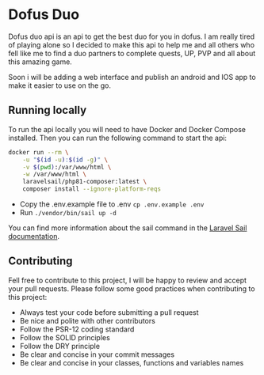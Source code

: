 # Dofus Duo
Dofus duo api is an api to get the best duo for you in dofus. I am really tired of playing alone so I decided to make this api to help me and all others who fell like me to find a duo partners to complete quests, UP, PVP and all about this amazing game.

Soon i will be adding a web interface and publish an android and IOS app to make it easier to use on the go.

## Running locally
To run the api locally you will need to have Docker and Docker Compose installed. Then you can run the following command to start the api:

```bash
docker run --rm \
    -u "$(id -u):$(id -g)" \
    -v $(pwd):/var/www/html \
    -w /var/www/html \
    laravelsail/php81-composer:latest \
    composer install --ignore-platform-reqs
```
- Copy the .env.example file to .env `cp .env.example .env`
- Run `./vendor/bin/sail up -d`

You can find more information about the sail command in the [Laravel Sail documentation](https://laravel.com/docs/9.x/sail#installing-composer-dependencies-for-existing-projects).

## Contributing
Fell free to contribute to this project, I will be happy to review and accept your pull requests.
Please follow some good practices when contributing to this project:
- Always test your code before submitting a pull request
- Be nice and polite with other contributors
- Follow the PSR-12 coding standard
- Follow the SOLID principles
- Follow the DRY principle
- Be clear and concise in your commit messages
- Be clear and concise in your classes, functions and variables names
